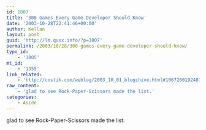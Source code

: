 ```yaml
---
id: 1807
title: '300 Games Every Game Developer Should Know'
date: '2003-10-28T22:41:46+00:00'
author: Kellan
layout: post
guid: 'http://lm.quxx.info/?p=1807'
permalink: /2003/10/28/300-games-every-game-developer-should-know/
typo_id:
    - '1805'
mt_id:
    - '1355'
link_related:
    - 'http://costik.com/weblog/2003_10_01_blogchive.html#106720019248778019'
raw_content:
    - 'glad to see Rock-Paper-Scissors made the list.'
categories:
    - Aside
---
```


glad to see Rock-Paper-Scissors made the list.